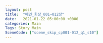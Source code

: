 ```yaml
---
layout: post
title:  "메인_회상_001~012장"
date:   2021-01-22 05:00:00 +0000
categories: Main
Tags: Story Main
SceneCode: ["scene_skip_cp001-012_q1_s10"]
---
```


